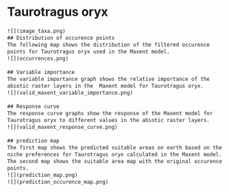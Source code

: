 # Taurotragus oryx 
    ![](image_taxa.png) 
    ## Distribution of occurence points 
    The following map shows the distribution of the filtered occurence points for Taurotragus oryx used in the Maxent model. 
    ![](occurrences.png)
    
    ## Variable importance 
    The variable importance graph shows the relative importance of the abiotic raster layers in the  Maxent model for Taurotragus oryx. 
    ![](valid_maxent_variable_importance.png)
    
    ## Response curve 
    The response curve graphs show the response of the Maxent model for Taurotragus oryx to different values in the abiotic raster layers. 
    ![](valid_maxent_response_curve.png)
    
    ## prediction map 
    The first map shows the predicted suitable areas on earth based on the niche preferences for Taurotragus oryx calculated in the Maxent model. The second map shows the suitable area map with the original occurence points. 
    ![](prediction_map.png)
    ![](prediction_occurence_map.png)
    
